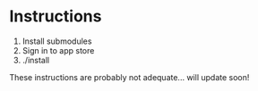 # Instructions

1. Install submodules
2. Sign in to app store
3. ./install

These instructions are probably not adequate... will update soon!
